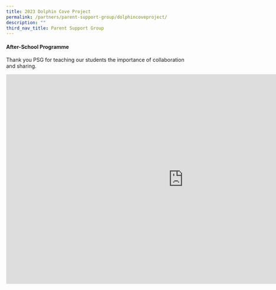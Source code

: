 ```yaml
---
title: 2023 Dolphin Cove Project
permalink: /partners/parent-support-group/dolphincoveproject/
description: ""
third_nav_title: Parent Support Group
---
```

#### After-School Programme

Thank you PSG for teaching our students the importance of collaboration and sharing. 

<iframe allowfullscreen="true" height="569" width="960" frameborder="0" src="https://docs.google.com/presentation/d/e/2PACX-1vRWgJM8vG-7K3c5DhNJ2xn53fOEeQzApmZQPEgSfTrvhDW4ZZtRqbyxH2jDq-luXZ26xNVQr7d6F6Go/embed?start=false&amp;loop=false&amp;delayms=3000"></iframe>